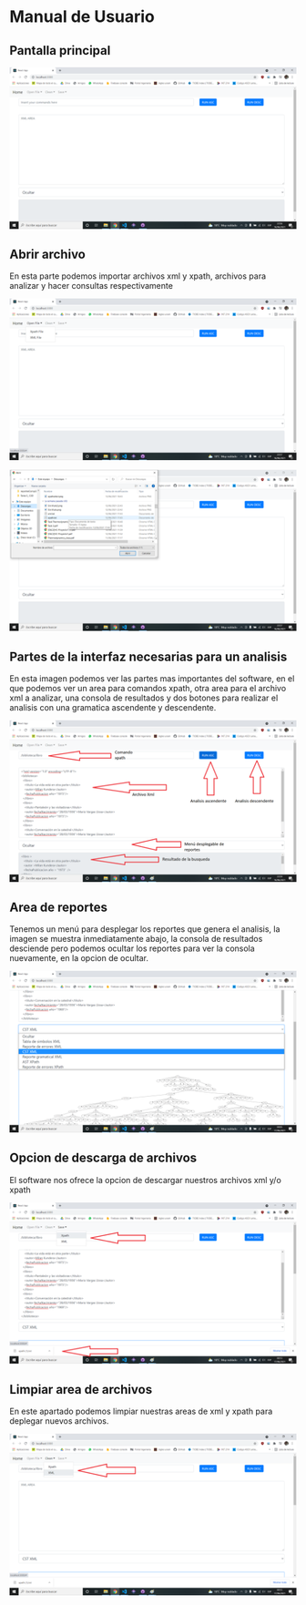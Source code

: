 # Manual de Usuario

## Pantalla principal

![alt text](https://github.com/201709309/py_compi2/blob/main/Documentacion/Manual%20Usuario/imagenes/in1.png)

## Abrir archivo
En esta parte podemos importar archivos xml y xpath, archivos para analizar y hacer consultas respectivamente

![alt text](https://github.com/201709309/py_compi2/blob/main/Documentacion/Manual%20Usuario/imagenes/in2.png)

![alt text](https://github.com/201709309/py_compi2/blob/main/Documentacion/Manual%20Usuario/imagenes/in3.png)

## Partes de la interfaz necesarias para un analisis
En esta imagen podemos ver las partes mas importantes del software, en el que podemos ver un area para comandos
xpath, otra area para el archivo xml a analizar, una consola de resultados y dos botones para realizar el analisis
con una gramatica ascendente y descendente.

![alt text](https://github.com/201709309/py_compi2/blob/main/Documentacion/Manual%20Usuario/imagenes/in4.png)

## Area de reportes
Tenemos un menú para desplegar los reportes que genera el analisis, la imagen se muestra inmediatamente abajo,
la consola de resultados desciende pero podemos ocultar los reportes para ver la consola nuevamente, en la opcion
de ocultar.

![alt text](https://github.com/201709309/py_compi2/blob/main/Documentacion/Manual%20Usuario/imagenes/in5.png)

## Opcion de descarga de archivos
El software nos ofrece la opcion de descargar nuestros archivos xml y/o xpath

![alt text](https://github.com/201709309/py_compi2/blob/main/Documentacion/Manual%20Usuario/imagenes/in6.png)

## Limpiar area de archivos
En este apartado podemos limpiar nuestras areas de xml y xpath para deplegar nuevos archivos.

![alt text](https://github.com/201709309/py_compi2/blob/main/Documentacion/Manual%20Usuario/imagenes/in7.png)